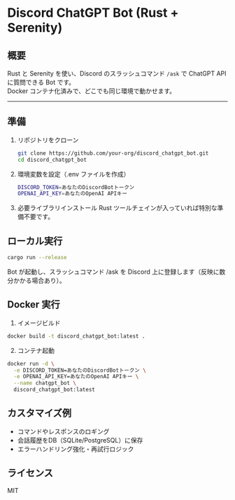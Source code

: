 # Discord ChatGPT Bot (Rust + Serenity)

## 概要
Rust と Serenity を使い、Discord のスラッシュコマンド `/ask` で ChatGPT API に質問できる Bot です。  
Docker コンテナ化済みで、どこでも同じ環境で動かせます。

---

## 準備

1. リポジトリをクローン  
   ```bash
   git clone https://github.com/your-org/discord_chatgpt_bot.git
   cd discord_chatgpt_bot
   ```

2. 環境変数を設定（.env ファイルを作成）
    ```bash
    DISCORD_TOKEN=あなたのDiscordBotトークン
    OPENAI_API_KEY=あなたのOpenAI APIキー
    ```

3. 必要ライブラリインストール
    Rust ツールチェインが入っていれば特別な準備不要です。

## ローカル実行

```bash
cargo run --release
```
Bot が起動し、スラッシュコマンド /ask を Discord 上に登録します（反映に数分かかる場合あり）。

## Docker 実行

1. イメージビルド
```bash
docker build -t discord_chatgpt_bot:latest .
```

2. コンテナ起動
```bash
docker run -d \
  -e DISCORD_TOKEN=あなたのDiscordBotトークン \
  -e OPENAI_API_KEY=あなたのOpenAI APIキー \
  --name chatgpt_bot \
  discord_chatgpt_bot:latest
  ```
## カスタマイズ例
- コマンドやレスポンスのロギング
- 会話履歴をDB（SQLite/PostgreSQL）に保存
- エラーハンドリング強化・再試行ロジック

## ライセンス
MIT